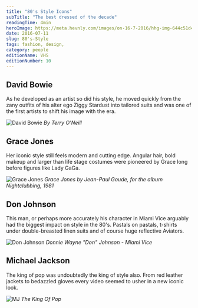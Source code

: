 ```yaml
---
title: "80's Style Icons"
subTitle: "The best dressed of the decade"
readingTime: 4min
heroImage: https://meta.hevnly.com/images/on-16-7-2016/hhg-img-644c51d4-0bbc-44f9-b7a2-a678b097ad21.png
date: 2016-07-11
slug: 80's-Style
tags: fashion, design,
category: people
editionName: VHS
editionNumber: 10
---
```


## David Bowie

As he developed as an artist so did his style, he moved quickly from the zany outfits of his alter ego Ziggy Stardust into tailored suits and was one of the first artists to shift his image with the era.

![David Bowie](https://meta.hevnly.com/images/on-12-7-2016/hhg-img-0425c453-3723-4faf-a236-7836628f4fd9.png)
*By Terry O'Neill*

## Grace Jones

Her iconic style still feels modern and cutting edge. Angular hair, bold makeup and larger than life stage costumes were pioneered by Grace long before figures like Lady GaGa.

![Grace Jones](https://meta.hevnly.com/images/on-12-7-2016/hhg-img-659cac89-f4aa-452b-a5e3-d946fd896ff4.png)
*Grace Jones by Jean-Paul Goude, for the album Nightclubbing, 1981*

## Don Johnson

This man, or perhaps more accurately his character in Miami Vice arguably had the biggest impact on style in the 80's.
Pastals on pastals, t-shirts under double-breasted linen suits and of course huge reflective Aviators.

![Don Johnson](https://meta.hevnly.com/images/on-12-7-2016/hhg-img-4d9aa633-d603-45dd-91bb-7ef36d8ac8ef.png)
*Donnie Wayne "Don" Johnson - Miami Vice*

## Michael Jackson

The king of pop was undoubtedly the king of style also. From red leather jackets to bedazzled gloves every video seemed to usher in a new iconic look.  

![MJ](https://meta.hevnly.com/images/on-12-7-2016/hhg-img-43a86020-d298-4064-8ebc-0ce8998e85c2.png)
*The King Of Pop*
